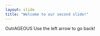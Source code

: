 ```yaml
---
layout: slide
title: "Welcome to our second slide!"
---
```

OutrAGEOUS
Use the left arrow to go back!
